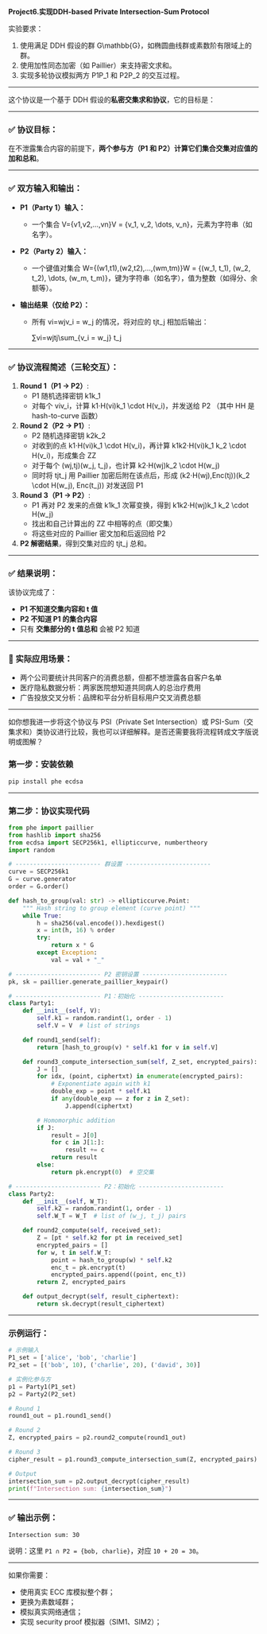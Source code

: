  **Project6.实现DDH-based Private Intersection-Sum Protocol**



实验要求：

1. 使用满足 DDH 假设的群 G\mathbb{G}，如椭圆曲线群或素数阶有限域上的群。
2. 使用加性同态加密（如 Paillier）来支持密文求和。
3. 实现多轮协议模拟两方 P1P_1 和 P2P_2 的交互过程。

------

> 

这个协议是一个基于 DDH 假设的**私密交集求和协议**，它的目标是：

------

### ✅ 协议目标：

在不泄露集合内容的前提下，**两个参与方（P1 和 P2）计算它们集合交集对应值的加和总和**。

------

### ✅ 双方输入和输出：

- **P1（Party 1）输入：**

  - 一个集合 V={v1,v2,…,vn}V = \{v_1, v_2, \dots, v_n\}，元素为字符串（如名字）。

- **P2（Party 2）输入：**

  - 一个键值对集合 W={(w1,t1),(w2,t2),…,(wm,tm)}W = \{(w_1, t_1), (w_2, t_2), \dots, (w_m, t_m)\}，键为字符串（如名字），值为整数（如得分、余额等）。

- **输出结果（仅给 P2）：**

  - 所有 vi=wjv_i = w_j 的情况，将对应的 tjt_j 相加后输出：

    ∑vi=wjtj\sum_{v_i = w_j} t_j

------

### ✅ 协议流程简述（三轮交互）：

1. **Round 1（P1 → P2）**:
   - P1 随机选择密钥 k1k_1
   - 对每个 viv_i，计算 k1⋅H(vi)k_1 \cdot H(v_i)，并发送给 P2
      （其中 HH 是 hash-to-curve 函数）
2. **Round 2（P2 → P1）**:
   - P2 随机选择密钥 k2k_2
   - 对收到的点 k1⋅H(vi)k_1 \cdot H(v_i)，再计算 k1k2⋅H(vi)k_1 k_2 \cdot H(v_i)，形成集合 ZZ
   - 对于每个 (wj,tj)(w_j, t_j)，也计算 k2⋅H(wj)k_2 \cdot H(w_j)
   - 同时将 tjt_j 用 Paillier 加密后附在该点后，形成 (k2⋅H(wj),Enc(tj))(k_2 \cdot H(w_j), Enc(t_j)) 对发送回 P1
3. **Round 3（P1 → P2）**:
   - P1 再对 P2 发来的点做 k1k_1 次幂变换，得到 k1k2⋅H(wj)k_1 k_2 \cdot H(w_j)
   - 找出和自己计算出的 ZZ 中相等的点（即交集）
   - 将这些对应的 Paillier 密文加和后返回给 P2
4. **P2 解密结果**，得到交集对应的 tjt_j 总和。

------

### ✅ 结果说明：

该协议完成了：

- **P1 不知道交集内容和 t 值**
- **P2 不知道 P1 的集合内容**
- 只有 **交集部分的 t 值总和** 会被 P2 知道

------

### 📌 实际应用场景：

- 两个公司要统计共同客户的消费总额，但都不想泄露各自客户名单
- 医疗隐私数据分析：两家医院想知道共同病人的总治疗费用
- 广告投放交叉分析：品牌和平台分析目标用户交叉消费总额

------

如你想我进一步将这个协议与 PSI（Private Set Intersection）或 PSI-Sum（交集求和）类协议进行比较，我也可以详细解释。是否还需要我将流程转成文字版说明或图解？

###  第一步：安装依赖

```bash
pip install phe ecdsa
```

------

### 第二步：协议实现代码

```python
from phe import paillier
from hashlib import sha256
from ecdsa import SECP256k1, ellipticcurve, numbertheory
import random

# ------------------------ 群设置 ------------------------
curve = SECP256k1
G = curve.generator
order = G.order()

def hash_to_group(val: str) -> ellipticcurve.Point:
    """ Hash string to group element (curve point) """
    while True:
        h = sha256(val.encode()).hexdigest()
        x = int(h, 16) % order
        try:
            return x * G
        except Exception:
            val = val + "_"

# ------------------------ P2 密钥设置 ------------------------
pk, sk = paillier.generate_paillier_keypair()

# ------------------------ P1：初始化 ------------------------
class Party1:
    def __init__(self, V):
        self.k1 = random.randint(1, order - 1)
        self.V = V  # list of strings

    def round1_send(self):
        return [hash_to_group(v) * self.k1 for v in self.V]

    def round3_compute_intersection_sum(self, Z_set, encrypted_pairs):
        J = []
        for idx, (point, ciphertxt) in enumerate(encrypted_pairs):
            # Exponentiate again with k1
            double_exp = point * self.k1
            if any(double_exp == z for z in Z_set):
                J.append(ciphertxt)

        # Homomorphic addition
        if J:
            result = J[0]
            for c in J[1:]:
                result += c
            return result
        else:
            return pk.encrypt(0)  # 空交集

# ------------------------ P2：初始化 ------------------------
class Party2:
    def __init__(self, W_T):
        self.k2 = random.randint(1, order - 1)
        self.W_T = W_T  # list of (w_j, t_j) pairs

    def round2_compute(self, received_set):
        Z = [pt * self.k2 for pt in received_set]
        encrypted_pairs = []
        for w, t in self.W_T:
            point = hash_to_group(w) * self.k2
            enc_t = pk.encrypt(t)
            encrypted_pairs.append((point, enc_t))
        return Z, encrypted_pairs

    def output_decrypt(self, result_ciphertext):
        return sk.decrypt(result_ciphertext)
```

------

### 示例运行：

```python
# 示例输入
P1_set = ['alice', 'bob', 'charlie']
P2_set = [('bob', 10), ('charlie', 20), ('david', 30)]

# 实例化参与方
p1 = Party1(P1_set)
p2 = Party2(P2_set)

# Round 1
round1_out = p1.round1_send()

# Round 2
Z, encrypted_pairs = p2.round2_compute(round1_out)

# Round 3
cipher_result = p1.round3_compute_intersection_sum(Z, encrypted_pairs)

# Output
intersection_sum = p2.output_decrypt(cipher_result)
print(f"Intersection sum: {intersection_sum}")
```

------

### ✅ 输出示例：

```
Intersection sum: 30
```

说明：这里 `P1 ∩ P2 = {bob, charlie}`，对应 `10 + 20 = 30`。

------

如果你需要：

- 使用真实 ECC 库模拟整个群；
- 更换为素数域群；
- 模拟真实网络通信；
- 实现 security proof 模拟器（SIM1、SIM2）；